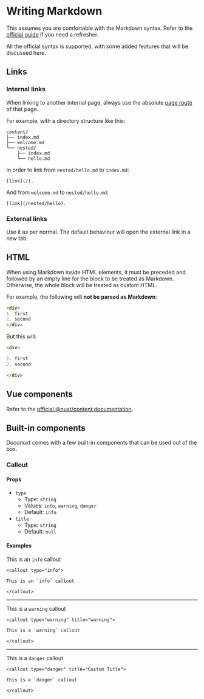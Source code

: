 # Writing Markdown

This assumes you are comfortable with the Markdown syntax. Refer to the [official guide](https://www.markdownguide.org/basic-syntax/) if you need a refresher.

All the official syntax is supported, with some added features that will be discussed here.

## Links

### Internal links

When linking to another internal page, always use the absolute [page route](/page-routing) of that page.

For example, with a directory structure like this:

```
content/
├── index.md
├── welcome.md
└── nested/
    ├── index.md
    └── hello.md
```

In order to link from `nested/hello.md` to `index.md`:

```md{}[nested/hello.md]
[link](/).
```

And from `welcome.md` to `nested/hello.md`:

```md{}[welcome.md]
[link](/nested/hello).
```

### External links

Use it as per normal. The default behaviour will open the external link in a new tab.

## HTML

When using Markdown inside HTML elements, it must be preceded and followed by an empty line for the block to be treated as Markdown. Otherwise, the whole block will be treated as custom HTML.

For example, the following will **not be parsed as Markdown**:

```md
<div>
1. first
2. second
</div>
```

But this will:

```md
<div>

1. first
2. second

</div>
```

## Vue components

Refer to the [official @nuxt/content documentation](https://content.nuxtjs.org/writing/#vue-components).

## Built-in components

Doconuxt comes with a few built-in components that can be used out of the box.

### Callout

#### Props

- `type`
  - Type: `string`
  - Values: `info`, `warning`, `danger`
  - Default: `info`
- `title`
  - Type: `string`
  - Default: `null`

#### Examples

<callout type="info">

This is an `info` callout

</callout>

```md{}[md]
<callout type="info">

This is an `info` callout

</callout>
```

---

<callout type="warning" title="warning">

This is a `warning` callout

</callout>

```md{}[md]
<callout type="warning" title="warning">

This is a `warning` callout

</callout>
```

---

<callout type="danger" title="Custom Title">

This is a `danger` callout

</callout>

```md{}[md]
<callout type="danger" title="Custom Title">

This is a `danger` callout

</callout>
```
